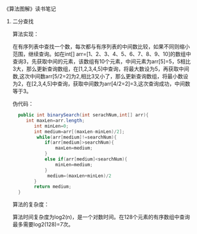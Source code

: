 《算法图解》读书笔记

1. 二分查找

   算法实现：

   ​	在有序列表中查找一个数，每次都与有序列表的中间数比较，如果不同则缩小范围，继续查询。如在int[] arr=[1、2、3、4、5、6、7、8、9、10]的数组中查询3，先获取中间的元素，该数组有10个元素，中间元素为arr[5]=5，5相比3大，那么更新查询数组，在[1,2,3,4,5]中查询，将最大数设为5，再获取中间数,这次中间数arr[5/2=2]为2,相比3又小了，那么更新查询数组，将最小数设为2，在[2,3,4,5]中查询，获取中间数为arr[4/2=2]=3,这次查询成功，中间数等于3。
   
   伪代码：
   
   ```java
     public int binarySearch(int serachNum,int[] arr){
   		int maxLen=arr.length;
           int minLen=0;
           int medium=arr[(maxLen-minLen)/2];
         	while(arr[medium]!=searchNum){
               if(arr[medium]>searchNum){
                   maxLen=medium;
               }
               else if(arr[medium]<searchNum){
                   minLen=medium;
               }
                medium=(maxLen+minLen)/2
           }
           return medium;
     }
   
   ```
   
   算法的复杂度：
   
   ​	算法时间复杂度为log2(n)，是一个对数时间。在128个元素的有序数组中查询最多需要log2(128)=7次。
   
   